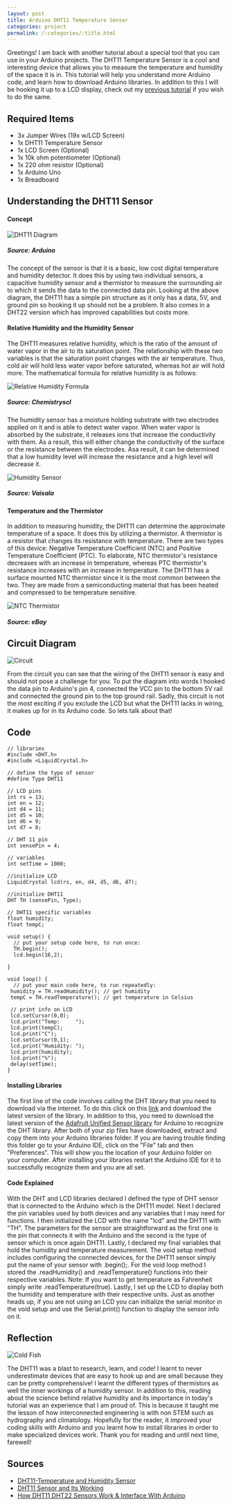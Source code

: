 ```yaml
---
layout: post
title: Arduino DHT11 Temperature Sensor
categories: project
permalink: /:categories/:title.html
---
```


Greetings! I am back with another tutorial about a special tool that you can use in your Arduino projects. The DHT11 Temperature Sensor is a cool and interesting device that allows you to measure the temperature and humidity of the space it is in. This tutorial will help you understand more Arduino code, and learn how to download Arduino libraries. In addition to this I will be hooking it up to a LCD display, check out my [previous tutorial](https://ritishpaul.github.io/ritish_blog/project/Arduino-LCD-Display.html) if you wish to do the same.

## Required Items
- 3x Jumper Wires (19x w/LCD Screen)
- 1x DHT11 Temperature Sensor
- 1x LCD Screen (Optional)
- 1x 10k ohm potentiometer (Optional)
- 1x 220 ohm resistor (Optional)
- 1x Arduino Uno
- 1x Breadboard

## Understanding the DHT11 Sensor

#### Concept

![DHT11 Diagram](/ritish_blog/images/dhtdiagram.PNG)
##### Source: Arduino

The concept of the sensor is that it is a basic, low cost digital temperature and humidity detector. It does this by using two individual sensors, a capacitive humidity sensor and a thermistor to measure the surrounding air to which it sends the data to the connected data pin. Looking at the above diagram, the DHT11 has a simple pin structure as it only has a data, 5V, and ground pin so hooking it up should not be a problem. It also comes in a DHT22 version which has improved capabilities but costs more.

#### Relative Humidity and the Humidity Sensor

The DHT11 measures relative humidity, which is the ratio of the amount of water vapor in the air to its saturation point. The relationship with these two variables is that the saturation point  changes with the air temperature. Thus, cold air will hold less water vapor before saturated, whereas hot air will hold more. The mathematical formula for relative humidity is as follows:

![Relative Humidity Formula](/ritish_blog/images/relativehumidityformula.jpg)
##### Source: Chemistryscl

The humidity sensor has a moisture holding substrate with two electrodes applied on it and is able to detect water vapor. When water vapor is absorbed by the substrate, it releases ions that increase the conductivity with them. As a result, this will either change the conductivity of the surface or the resistance between the electrodes. Asa result, it can be determined that a low humidity level will increase the resistance and a high level will decrease it.

![Humidity Sensor](/ritish_blog/images/humiditysensor.jpg)
##### Source: Vaisala

#### Temperature and the Thermistor

In addition to measuring humidity, the DHT11 can determine the approximate temperature of a space. It does this by utilizing a thermistor. A thermistor is a resistor that changes its resistance with temperature. There are two types of this device: Negative Temperature Coefficient (NTC) and Positive Temperature Coefficient (PTC). To elaborate, NTC thermistor's resistance decreases with an increase in temperature, whereas PTC thermistor's resistance increases with an increase in temperature. The DHT11 has a surface mounted NTC thermistor since it is the most common between the two. They are made from a semiconducting material that has been heated and compressed to be temperature sensitive.

![NTC Thermistor](/ritish_blog/images/ntcthermistor.jpg)
##### Source: eBay

## Circuit Diagram

![Circuit](/ritish_blog/images/circuitdht.jpg)

From the circuit you can see that the wiring of the DHT11 sensor is easy and should not pose a challenge for you. To put the diagram into words I hooked the data pin to Arduino's pin 4, connected the VCC pin to the bottom 5V rail and connected the ground pin to the top ground rail. Sadly, this circuit is not the most exciting if you exclude the LCD but what the DHT11 lacks in wiring, it makes up for in its Arduino code. So lets talk about that!

## Code  

```
// libraries
#include <DHT.h>
#include <LiquidCrystal.h>

// define the type of sensor
#define Type DHT11

// LCD pins
int rs = 13;  
int en = 12;  
int d4 = 11;  
int d5 = 10;  
int d6 = 9;  
int d7 = 8;  

// DHT 11 pin
int sensePin = 4;

// variables
int setTime = 1000;

//initialize LCD
LiquidCrystal lcd(rs, en, d4, d5, d6, d7);  

//initialize DHT11
DHT TH (sensePin, Type);

// DHT11 specific variables
float humidity;
float tempC;

void setup() {
  // put your setup code here, to run once:
  TH.begin();
  lcd.begin(16,2);

}

void loop() {
  // put your main code here, to run repeatedly:
 humidity = TH.readHumidity(); // get humidity
 tempC = TH.readTemperature(); // get temperature in Celsius

 // print info on LCD
 lcd.setCursor(0,0);
 lcd.print("Temp:     ");
 lcd.print(tempC);
 lcd.print("C");
 lcd.setCursor(0,1);
 lcd.print("Humidity: ");
 lcd.print(humidity);
 lcd.print("%");
 delay(setTime);
}
```

#### Installing Libraries

The first line of the code involves calling the DHT library that you need to download via the internet. To do this click on this [link](https://www.arduinolibraries.info/libraries/dht-sensor-library) and download the latest version of the library. In addition to this, you need to download the latest version of the [Adafruit Unified Sensor library](https://www.arduinolibraries.info/libraries/adafruit-unified-sensor) for Arduino to recognize the DHT library. After both of your zip files have downloaded, extract and copy them into your Arduino libraries folder. If you are having trouble finding this folder go to your Arduino IDE, click on the  "File" tab and then "Preferences". This will show you the location of your Arduino folder on your computer. After installing your libraries restart the Arduino IDE for it to successfully recognize them and you are all set.

#### Code Explained
With the DHT and LCD libraries declared I defined the type of DHT sensor that is connected to the Arduino which is the DHT11 model. Next I declared the pin variables used by both devices and any variables that I may need for functions. I then initialized the LCD with the name "lcd" and the DHT11 with "TH". The parameters for the sensor are straightforward as the first one is the pin that connects it with the Arduino and the second is the type of sensor which is once again DHT11. Lastly, I declared my final variables that hold the humidity and temperature measurement. The void setup method includes configuring the connected devices, for the DHT11 sensor simply put the name of your sensor with .begin();. For the void loop method I stored the .readHumidity() and .readTemperature() functions into their respective variables. Note: If you want to get temperature as Fahrenheit simply write .readTemperature(true). Lastly, I set up the LCD to display both the humidity and temperature with their respective units. Just as another heads up, if you are not using an LCD you can initialize the serial monitor in the void setup and use the Serial.print() function to display the sensor info on it.

## Reflection

![Cold Fish](/ritish_blog/images/coldfish.gif)

The DHT11 was a blast to research, learn, and code! I learnt to never underestimate devices that are easy to hook up and are small because they can be pretty comprehensive! I learnt the different types of thermistors as well the inner workings of a humidity sensor. In addition to this, reading about the science behind relative humidity and its importance in today's tutorial was an experience that I am proud of. This is because it taught me the lesson of how interconnected engineering is with non STEM such as hydrography and climatology. Hopefully for the reader, it improved your coding skills with Arduino and you learnt how to install libraries in order to make specialized devices work. Thank you for reading and until next time, farewell!

## Sources
- [DHT11-Temperature and Humidity Sensor](https://components101.com/dht11-temperature-sensor)
- [DHT11 Sensor and Its Working](https://www.elprocus.com/a-brief-on-dht11-sensor/)
- [How DHT11 DHT22 Sensors Work & Interface With Arduino](https://lastminuteengineers.com/dht11-dht22-arduino-tutorial/)
